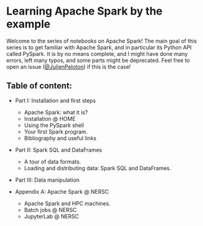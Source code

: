 # Learning Apache Spark by the example

Welcome to the series of notebooks on Apache Spark! The main goal of this series is to get familiar with Apache Spark, and in particular its Python API called PySpark. It is by no means complete, and
I might have done many errors, left many typos, and some parts might be deprecated. Feel free to open an issue ([@JulienPeloton](https://github.com/astrolabsoftware/spark-tutorials/issues/new?body=@JulienPeloton)) if this is the case!

## Table of content:

- Part I: Installation and first steps
    - Apache Spark: what it is?
    - Installation @ HOME
    - Using the PySpark shell
    - Your first Spark program.
    - Bibliography and useful links
- Part II: Spark SQL and DataFrames
    - A tour of data formats.
    - Loading and distributing data: Spark SQL and DataFrames.
- Part III: Data manipulation


- Appendix A: Apache Spark @ NERSC
    - Apache Spark and HPC machines.
    - Batch jobs @ NERSC
    - JupyterLab @ NERSC
